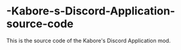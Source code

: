 # -Kabore-s-Discord-Application-source-code
This is the source code of the Kabore's Discord Application mod.
